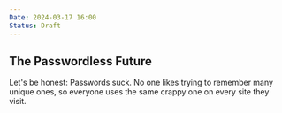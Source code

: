 ```yaml
---
Date: 2024-03-17 16:00
Status: Draft
---
```


## The Passwordless Future

Let's be honest: Passwords suck. No one likes trying to remember many unique ones, so everyone uses the same crappy one on every site they visit.